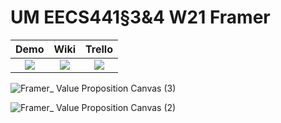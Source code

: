 # UM EECS441§3&4 W21 Framer

| Demo  |  Wiki |  Trello  |
|:-----:|:-----:|:--------:|
|[<img src="https://eecs441.eecs.umich.edu/img/admin/video.png">][demo_page]|[<img src="https://eecs441.eecs.umich.edu/img/admin/wiki.png">][wiki_page]|[<img src="https://eecs441.eecs.umich.edu/img/admin/trello.png">][process_page]|

![Framer_ Value Proposition Canvas (3)](https://user-images.githubusercontent.com/44822275/107183998-c6c52680-69ad-11eb-8bef-e33a5f63fe05.jpg)

![Framer_ Value Proposition Canvas (2)](https://user-images.githubusercontent.com/44822275/107183883-91b8d400-69ad-11eb-89ab-61a0283acdb5.jpg)

[demo_page]: https://youtu.be/vtxthPga3EI
[wiki_page]: https://github.com/maxner1/framer/wiki
[process_page]: https://trello.com/b/QOtNJuCT/main-board
